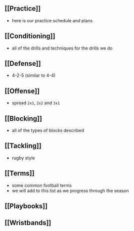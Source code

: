 ## [[Practice]]
- here is our practice schedule and plans

## [[Conditioning]]
- all of the drills and techniques for the drills we do

## [[Defense]]
- 4-2-5 (similar to 4-4)

## [[Offense]]
- spread `2x1`, `2x2` and `3x1`

## [[Blocking]]
- all of the types of blocks described

## [[Tackling]]
- rugby style 

## [[Terms]]
- some common football terms
- we will add to this list as we progress through the season

## [[Playbooks]]

## [[Wristbands]]